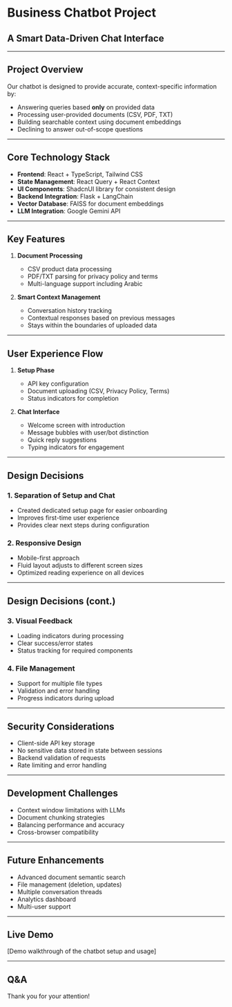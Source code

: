 
# Business Chatbot Project
## A Smart Data-Driven Chat Interface

---

## Project Overview

Our chatbot is designed to provide accurate, context-specific information by:

- Answering queries based **only** on provided data
- Processing user-provided documents (CSV, PDF, TXT)
- Building searchable context using document embeddings
- Declining to answer out-of-scope questions

---

## Core Technology Stack

- **Frontend**: React + TypeScript, Tailwind CSS
- **State Management**: React Query + React Context
- **UI Components**: ShadcnUI library for consistent design
- **Backend Integration**: Flask + LangChain
- **Vector Database**: FAISS for document embeddings
- **LLM Integration**: Google Gemini API

---

## Key Features

1. **Document Processing**
   - CSV product data processing
   - PDF/TXT parsing for privacy policy and terms
   - Multi-language support including Arabic

2. **Smart Context Management**
   - Conversation history tracking
   - Contextual responses based on previous messages
   - Stays within the boundaries of uploaded data

---

## User Experience Flow

1. **Setup Phase**
   - API key configuration
   - Document uploading (CSV, Privacy Policy, Terms)
   - Status indicators for completion

2. **Chat Interface**
   - Welcome screen with introduction
   - Message bubbles with user/bot distinction
   - Quick reply suggestions
   - Typing indicators for engagement

---

## Design Decisions

### 1. Separation of Setup and Chat

- Created dedicated setup page for easier onboarding
- Improves first-time user experience
- Provides clear next steps during configuration

### 2. Responsive Design

- Mobile-first approach
- Fluid layout adjusts to different screen sizes
- Optimized reading experience on all devices

---

## Design Decisions (cont.)

### 3. Visual Feedback

- Loading indicators during processing
- Clear success/error states
- Status tracking for required components

### 4. File Management

- Support for multiple file types
- Validation and error handling
- Progress indicators during upload

---

## Security Considerations

- Client-side API key storage
- No sensitive data stored in state between sessions
- Backend validation of requests
- Rate limiting and error handling

---

## Development Challenges

- Context window limitations with LLMs
- Document chunking strategies
- Balancing performance and accuracy
- Cross-browser compatibility

---

## Future Enhancements

- Advanced document semantic search
- File management (deletion, updates)
- Multiple conversation threads
- Analytics dashboard
- Multi-user support

---

## Live Demo

[Demo walkthrough of the chatbot setup and usage]

---

## Q&A

Thank you for your attention!

